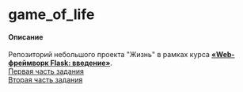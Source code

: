 # game_of_life

#### Описание
Репозиторий небольшого проекта "Жизнь" в рамках курса [**«Web-фреймворк Flask: введение»**](https://stepik.org/course/97540).  
[Первая часть задания](https://docs.google.com/presentation/d/1ACyvHKwllzuxm-b7zxvZPSsp4-YA5c5ZkeQV-t-JvxU/edit?usp=sharing)  
[Вторая часть задания](https://docs.google.com/presentation/d/1eqpiIJQsi4tF9dxRw8pjXA_aw7L3TZs8DODESps-8Zw/edit?usp=sharing)  